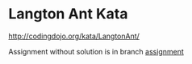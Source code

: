 # Langton Ant Kata

http://codingdojo.org/kata/LangtonAnt/

Assignment without solution is in branch [assignment](https://github.com/skywall/kata_langton_ant/tree/assignment)
